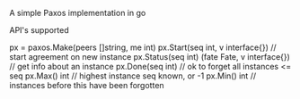 A simple Paxos implementation in go


API's supported

px = paxos.Make(peers []string, me int)
px.Start(seq int, v interface{}) // start agreement on new instance
px.Status(seq int) (fate Fate, v interface{}) // get info about an instance
px.Done(seq int) // ok to forget all instances <= seq
px.Max() int // highest instance seq known, or -1
px.Min() int // instances before this have been forgotten
